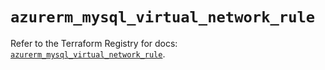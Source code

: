 # `azurerm_mysql_virtual_network_rule`

Refer to the Terraform Registry for docs: [`azurerm_mysql_virtual_network_rule`](https://registry.terraform.io/providers/hashicorp/azurerm/3.112.0/docs/resources/mysql_virtual_network_rule).
